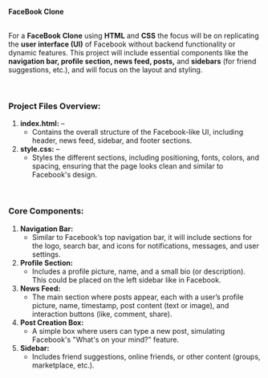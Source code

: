 <a href="https://akshat0502.github.io/FaceBook_Clone/" style="text-decoration: none;"><b>FaceBook Clone</b></a>
    <br><br>
    <p>For a <b>FaceBook Clone</b> using <b>HTML</b> and <b>CSS</b> the focus will be on replicating the <b>user interface (UI)</b> of Facebook without backend functionality or dynamic features. This project will include essential components like the <b>navigation bar, profile section, news feed, posts,</b> and <b>sidebars</b> (for friend suggestions, etc.), and will focus on the layout and styling.</p>
    <br>
            <h3>Project Files Overview:</h3>
            <ol>
                <li><b>index.html:</b> – <ul><li>Contains the overall structure of the Facebook-like UI, including header, news feed, sidebar, and footer sections.</li></ul></li>
                <li><b>style.css:</b> – <ul><li>Styles the different sections, including positioning, fonts, colors, and spacing, ensuring that the page looks clean and similar to Facebook's design.</li></ul></li>
            </ol>
            <br>
<h3>Core Components:</h3>
<ol>
    <li><b>Navigation Bar: </b><ul><li>Similar to Facebook’s top navigation bar, it will include sections for the logo, search bar, and icons for notifications, messages, and user settings.</li></ul></li>
    <li><b>Profile Section: </b><ul><li>Includes a profile picture, name, and a small bio (or description). This could be placed on the left sidebar like in Facebook.</li></ul></li>
    <li><b>News Feed: </b><ul><li>The main section where posts appear, each with a user’s profile picture, name, timestamp, post content (text or image), and interaction buttons (like, comment, share).</li></ul></li>
    <li><b>Post Creation Box: </b><ul><li>A simple box where users can type a new post, simulating Facebook's "What's on your mind?" feature.</li></ul></li>
    <li><b>Sidebar: </b><ul><li>Includes friend suggestions, online friends, or other content (groups, marketplace, etc.).</li></ul></li>
</ol>

